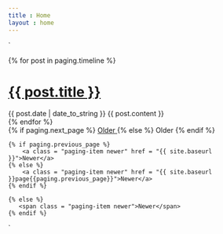 ```yaml
---
title : Home
layout : home
---
```

`
<div class = "timeline">
    {% for post in paging.timeline %}
    <div class = "post">
        <h1 class = "post-title">
            <a href = "{{ post.url }}">
                {{ post.title }}
            </a>
        </h1>
        <span class = "post-date">{{ post.date | date_to_string }}</span>
        {{ post.content }}
    </div>
    {% endfor %}
</div>

<div class = "paging">
    {% if paging.next_page %}
        <a class = "paging-item older" href = "{{site.baseurl}}page{{paging.next_page}}"> Older </a>
    {% else %}
        <span class = "paging-item older"> Older </span>
    {% endif %}

    {% if paging.previous_page %}
        <a class = "paging-item newer" href = "{{ site.baseurl }}">Newer</a>
    {% else %}
        <a class = "paging-item newer" href = "{{ site.baseurl }}page{{paging.previous_page}}">Newer</a>
    {% endif %}

    {% else %}
       <span class = "paging-item newer">Newer</span>
    {% endif %}
</div>
`